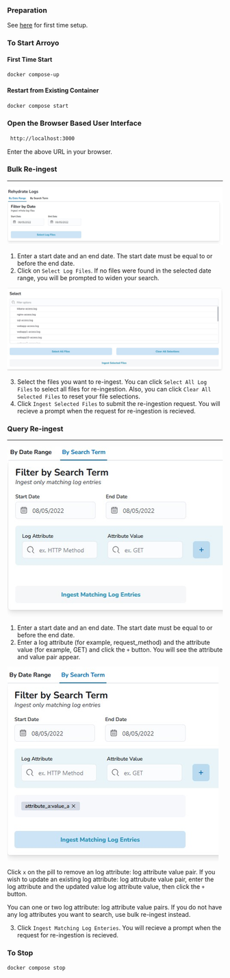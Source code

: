 ### Preparation
See [here](https://github.com/Team-Arroyo/arroyo-deployment) for first time setup.

### To Start Arroyo

#### First Time Start
```markdown
docker compose-up
```

#### Restart from Existing Container
```markdown
docker compose start
```
### Open the Browser Based User Interface
```markdown
 http://localhost:3000
```
Enter the above URL in your browser.

### Bulk Re-ingest
---
![ByDate Tab](https://github.com/Team-Arroyo/Internal_Documentation/blob/main/byDatebyDate.jpg)

1. Enter a start date and an end date. The start date must be equal to or before the end date.
2. Click on `Select Log Files`. If no files were found in the selected date range, you will be prompted to widen your search.

![ByDate Select](https://github.com/Team-Arroyo/Internal_Documentation/blob/main/byDateSelect.jpg)

3. Select the files you want to re-ingest. You can click `Select All Log Files` to select all files for re-ingestion. Also, you can click `Clear All Selected Files` to reset your file selections. 
4. Click `Ingest Selected Files` to submit the re-ingestion request. You will recieve a prompt when the request for re-ingestion is recieved. 

### Query Re-ingest
---
![BySearch Overview](https://github.com/Team-Arroyo/Internal_Documentation/blob/main/bySearchOverview.jpg)
1. Enter a start date and an end date. The start date must be equal to or before the end date.
2. Enter a log attribute (for example, request_method) and the attribute value (for example, GET) and click the `+` button. You will see the attribute and value pair appear.

![BySearch with Terms](https://github.com/Team-Arroyo/Internal_Documentation/blob/main/bySearchWithPill.jpg)

Click `x` on the pill to remove an log attribute: log attribute value pair.
If you wish to update an existing log attribute: log attrubute value pair, enter the log attribute and the updated value log attribute value, then click the `+` button. 

You can one or two log attribute: log attribute value pairs. If you do not have any log attributes you want to search, use bulk re-ingest instead.

3. Click `Ingest Matching Log Enteries`. You will recieve a prompt when the request for re-ingestion is recieved.
### To Stop
```markdown
docker compose stop
```
